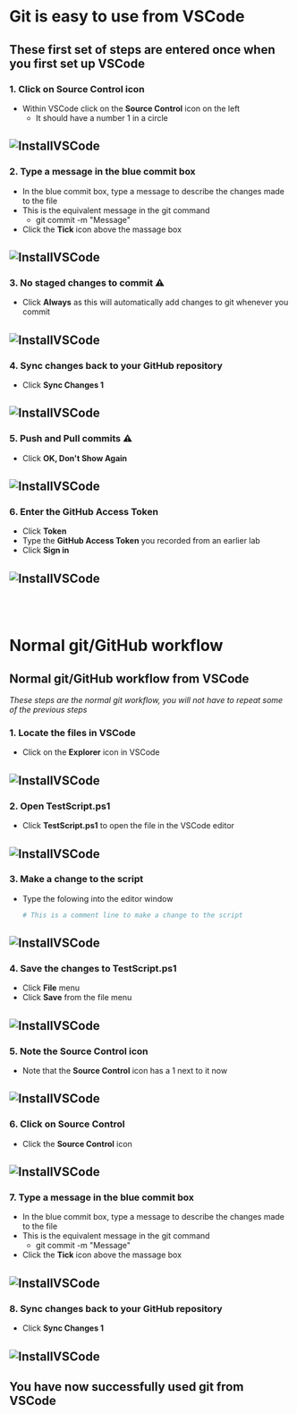 # Git is easy to use from VSCode

## These first set of steps are entered once when you first set up VSCode 

### 1. Click on Source Control icon
- Within VSCode click on the **Source Control** icon on the left
  - It should have a number 1 in a circle


![InstallVSCode](../Pics/vsg01.jpg)
---

### 2. Type a message in the blue commit box 
- In the blue commit box, type a message to describe the changes made to the file
- This is the equivalent message in the git command
  - git commit -m "Message"
- Click the **Tick** icon above the massage box

![InstallVSCode](../Pics/vsg02.jpg)
---

### 3. No staged changes to commit ⚠ 
- Click **Always** as this will automatically add changes to git whenever you commit

![InstallVSCode](../Pics/vsg03.jpg)
---

### 4. Sync changes back to your GitHub repository
- Click **Sync Changes 1**

![InstallVSCode](../Pics/vsg04.jpg)
---


### 5. Push and Pull commits ⚠ 
- Click **OK, Don't Show Again**

![InstallVSCode](../Pics/vsg05.jpg)
---

### 6. Enter the GitHub Access Token 
- Click **Token** 
- Type the **GitHub Access Token** you recorded from an earlier lab
- Click **Sign in**

![InstallVSCode](../Pics/vsg06.jpg)
---

<br><br>

# Normal git/GitHub workflow 

## Normal git/GitHub workflow from VSCode

*These steps are the normal git workflow, you will not have to repeat some of the previous steps* 

### 1. Locate the files in VSCode 
- Click on the **Explorer** icon in VSCode

![InstallVSCode](../Pics/vsg08.jpg)
---

### 2. Open TestScript.ps1
- Click **TestScript.ps1** to open the file in the VSCode editor

![InstallVSCode](../Pics/vsg09.jpg)
---

### 3. Make a change to the script 
- Type the folowing into the editor window 
   ```PowerShell
   # This is a comment line to make a change to the script
   ```

![InstallVSCode](../Pics/vsg10.jpg)
---


### 4. Save the changes to TestScript.ps1
- Click **File** menu
- Click **Save** from the file menu

![InstallVSCode](../Pics/vsg11.jpg)
---


### 5. Note the Source Control icon
- Note that the **Source Control** icon has a 1 next to it now

![InstallVSCode](../Pics/vsg12.jpg)
---

### 6. Click on Source Control 
- Click the **Source Control** icon

![InstallVSCode](../Pics/vsg13.jpg)
---

### 7. Type a message in the blue commit box 
- In the blue commit box, type a message to describe the changes made to the file
- This is the equivalent message in the git command
  - git commit -m "Message"
- Click the **Tick** icon above the massage box

![InstallVSCode](../Pics/vsg14.jpg)
---

### 8. Sync changes back to your GitHub repository
- Click **Sync Changes 1**

![InstallVSCode](../Pics/vsg04.jpg)
---

## You have now successfully used git from VSCode

